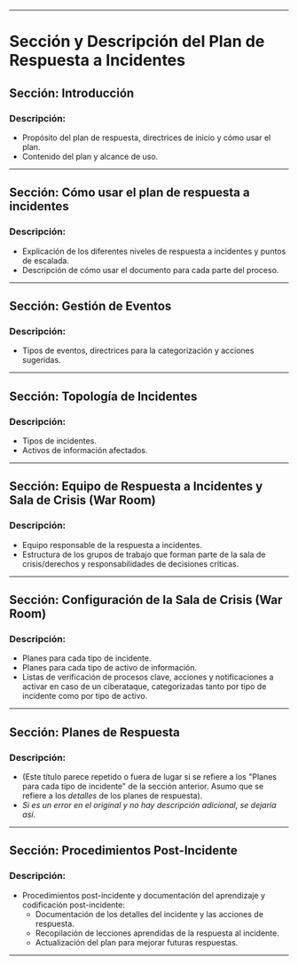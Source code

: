 
---

# Sección y Descripción del Plan de Respuesta a Incidentes

## Sección: Introducción

### Descripción:
* Propósito del plan de respuesta, directrices de inicio y cómo usar el plan.
* Contenido del plan y alcance de uso.

---

## Sección: Cómo usar el plan de respuesta a incidentes

### Descripción:
* Explicación de los diferentes niveles de respuesta a incidentes y puntos de escalada.
* Descripción de cómo usar el documento para cada parte del proceso.

---

## Sección: Gestión de Eventos

### Descripción:
* Tipos de eventos, directrices para la categorización y acciones sugeridas.

---

## Sección: Topología de Incidentes

### Descripción:
* Tipos de incidentes.
* Activos de información afectados.

---

## Sección: Equipo de Respuesta a Incidentes y Sala de Crisis (War Room)

### Descripción:
* Equipo responsable de la respuesta a incidentes.
* Estructura de los grupos de trabajo que forman parte de la sala de crisis/derechos y responsabilidades de decisiones críticas.

---

## Sección: Configuración de la Sala de Crisis (War Room)

### Descripción:
* Planes para cada tipo de incidente.
* Planes para cada tipo de activo de información.
* Listas de verificación de procesos clave, acciones y notificaciones a activar en caso de un ciberataque, categorizadas tanto por tipo de incidente como por tipo de activo.

---

## Sección: Planes de Respuesta

### Descripción:
* (Este título parece repetido o fuera de lugar si se refiere a los "Planes para cada tipo de incidente" de la sección anterior. Asumo que se refiere a los *detalles* de los planes de respuesta).
* *Si es un error en el original y no hay descripción adicional, se dejaría así.*

---

## Sección: Procedimientos Post-Incidente

### Descripción:
* Procedimientos post-incidente y documentación del aprendizaje y codificación post-incidente:
    * Documentación de los detalles del incidente y las acciones de respuesta.
    * Recopilación de lecciones aprendidas de la respuesta al incidente.
    * Actualización del plan para mejorar futuras respuestas.

---